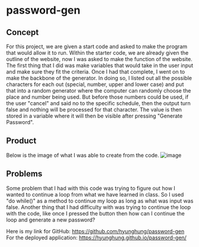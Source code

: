# password-gen

## Concept 
For this project, we are given a start code and asked to make the program that would allow it to run. 
Within the starter code, we are already given the outline of the website, now I was asked to make the 
function of the website. The first thing that I did was make variables that would take in the user input
and make sure they fit the criteria. Once I had that complete, I went on to make the backbone of the generator.
In doing so, I listed out all the possible characters for each out (special, number, upper and lower case) and 
put that into a random generator where the computer can randomly choose the place and number being used. But 
before those numbers could be used, if the user "cancel" and said no to the specific schedule, then the output 
turn false and nothing will be processed for that character. The value is then stored in a variable where it 
will then be visible after pressing "Generate Password".

## Product
Below is the image of what I was able to create from the code. 
![image](https://github.com/hyunghung/password-gen/assets/97567582/6967392e-9f1a-42ff-9f81-f72312746d0f)

## Problems
Some problem that I had with this code was trying to figure out how I wanted to continue a loop from what
we have learned in class. So I used "do while()" as a method to continue my loop as long as what was input
was false. Another thing that I had difficulty with was trying to continue the loop with the code, like once I 
pressed the button then how can I continue the loop and generate a new password? 

Here is my link for GitHub: https://github.com/hyunghung/password-gen
For the deployed application: https://hyunghung.github.io/password-gen/ 
